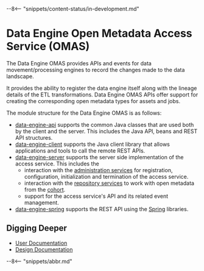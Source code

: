 <!-- SPDX-License-Identifier: CC-BY-4.0 -->
<!-- Copyright Contributors to the Egeria project. -->

--8<-- "snippets/content-status/in-development.md"

# Data Engine Open Metadata Access Service (OMAS)

The Data Engine OMAS provides APIs and events for data movement/processing engines to record the changes made to the data landscape. 

It provides the ability to register the data engine itself along with the lineage details of the ETL transformations. 
Data Engine OMAS APIs offer support for creating the corresponding open metadata types for assets and jobs.
  

The module structure for the Data Engine OMAS is as follows:

* [data-engine-api](data-engine-api) supports the common Java classes that are used both by the client and the server. 
This includes the Java API, beans and REST API structures.
* [data-engine-client](data-engine-client) supports the Java client library that allows applications and tools to call the remote REST APIs.
* [data-engine-server](data-engine-server) supports the server side implementation of the access service.
 This includes the
  * interaction with the [administration services](../../admin-services) for
    registration, configuration, initialization and termination of the access service.
  * interaction with the [repository services](../../repository-services) to work with open metadata from the
    [cohort](../../repository-services/docs/open-metadata-repository-cohort.md).
  * support for the access service's API and its related event management.
* [data-engine-spring](data-engine-spring) supports the REST API using the [Spring](../../../developer-resources/Spring.md) libraries.


## Digging Deeper

* [User Documentation](docs/user)
* [Design Documentation](docs/design)

--8<-- "snippets/abbr.md"
